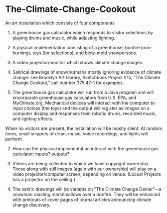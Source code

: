 # The-Climate-Change-Cookout

An art installation which consists of four components
  1) A greenhouse gas calculator which responds to visitor selections by playing drums and music, while adjusting lighting.
  2) A plysical implementation consisting of a greenhouse, bonfire (non-burning), toys (for selections), and blow-mold snowpersons.
  3) A video projector/monitor which shows climate change images.
  4) Satirical drawings of snow(hu)mans mostly ignoring evidence of climate change:  see Brooklyn Art Library, Sketchbook Project #15, “The Climate Change Cookout,” call number 375.47-1 for examples.


1) The greenhouse gas calculator will run from a Java program and will encorporate greenhouse gas calculators from U.S. EPA, and MyClimate.org.  Mechanical devices will interact with the computer to input choices (the toys) and the output will register as images on a computer display and responses from robotic drums, recorded music, and lighting effects.

When no visitors are present, the installation will be mostly silent.  At random times, small snippets of drum, music, voice recordings, and lights will perform.

2) How can the physical implementation interact with the greenhouse gas calculator:  inputs?  outputs?

3) Videos are being collected to which we have copyright ownership.  Those along with still images (again with our ownership) will play on a video projector/computer screen, depending on venue.  (Locust Projects has a projector on the ceiling.) 

4) The satiric drawings will be variants on "The Climate Change Denier"--a snowman roasting marshmallows over a bonfire.  They will be enhanced with printouts of cover pages of journal articles announcing climate change discovery.
